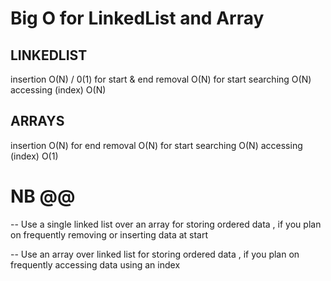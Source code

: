 # Big O for LinkedList and Array

 ## LINKEDLIST
 insertion  O(N) / 0(1) for start & end
 removal   O(N)  for start
 searching  O(N)
 accessing (index)   O(N)

 ## ARRAYS
  insertion  O(N)  for end
 removal O(N)  for start
 searching    O(N)
 accessing (index)  O(1)

 # NB @@
 -- Use a single linked list over an array for storing ordered data , if you plan on  frequently removing or inserting data at start

--  Use an array over linked list for storing ordered data , if you plan on frequently accessing data using an index